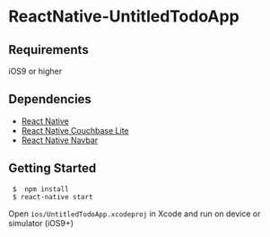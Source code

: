 # ReactNative-UntitledTodoApp

## Requirements

iOS9 or higher

## Dependencies

- [React Native](https://facebook.github.io/react-native/)
- [React Native Couchbase Lite](https://github.com/fraserxu/react-native-couchbase-lite)
- [React Native Navbar](https://github.com/react-native-fellowship/react-native-navbar)

## Getting Started

```
 $	npm install
 $ react-native start
```

Open `ios/UntitledTodoApp.xcodeproj` in Xcode and run on device or simulator (iOS9+)